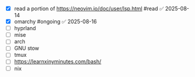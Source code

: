 - [x] read a portion of https://neovim.io/doc/user/lsp.html #read ✅ 2025-08-14
- [x] omarchy #ongoing ✅ 2025-08-16
- [ ] hyprland
- [ ] mise
- [ ] arch
- [ ] GNU stow
- [ ] tmux
- [ ] https://learnxinyminutes.com/bash/
- [ ] nix